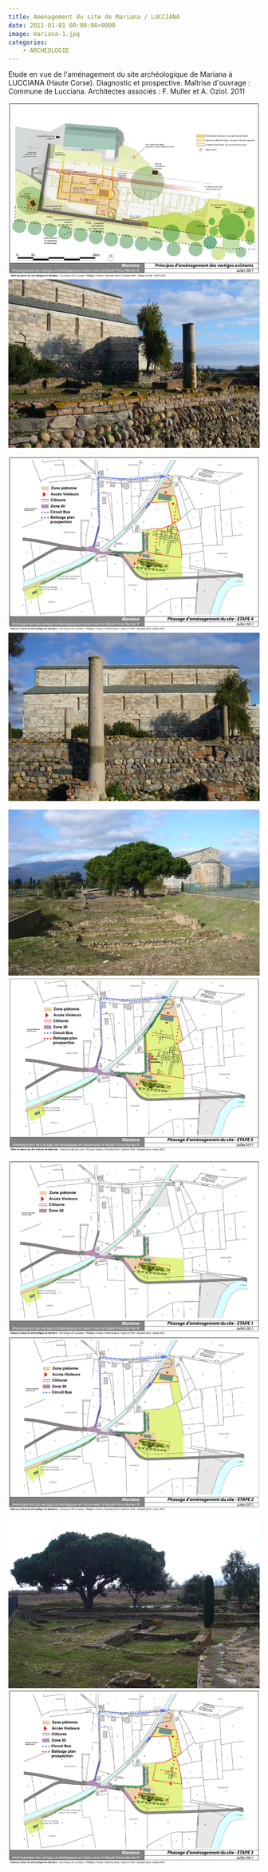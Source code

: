 ```yaml
---
title: Aménagement du site de Mariana / LUCCIANA
date: 2011-01-01 00:00:00+0000
image: mariana-1.jpg
categories:
    - ARCHEOLOGIE
---
```


Etude en vue de l'aménagement du site archéologique de Mariana à
            LUCCIANA (Haute Corse).
            Diagnostic et prospective.
            Maîtrise d'ouvrage : Commune de Lucciana.
            Architectes associés : F. Muller et A. Oziol.
            2011


![Image 1](mariana-1.jpg) ![Image 2](mariana-vue-1.jpg)

![Image 3](mariana-etape-4.jpg) ![Image 4](mariana-vue-2.jpg)

![Image 5](mariana-vue-3.jpg) ![Image 6](mariana-etape-5.jpg)

![Image 7](mariana-etape-1.jpg) ![Image 8](mariana-etape-2.jpg)

![Image 9](mariana-vue-4.jpg) ![Image 10](mariana-etape-3.jpg)

